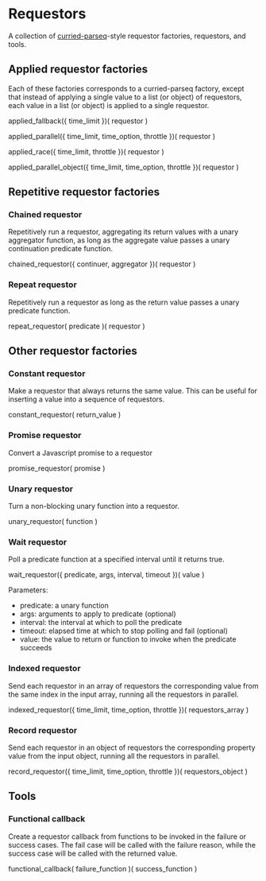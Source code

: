 # Requestors 
A collection of [curried-parseq](https://github.com/jlrwi/curried-parseq)-style requestor factories, requestors, and tools. 
 
## Applied requestor factories 
Each of these factories corresponds to a curried-parseq factory, except that instead of applying a single value to a list (or object) of requestors, each value in a list (or object) is applied to a single requestor. 
 
applied_fallback({ 
    time_limit 
})( 
    requestor 
) 
 
applied_parallel({ 
    time_limit, 
    time_option, 
    throttle 
})( 
    requestor 
) 
 
applied_race({ 
    time_limit, 
    throttle 
})( 
    requestor 
) 
 
applied_parallel_object({ 
    time_limit, 
    time_option, 
    throttle 
})( 
    requestor 
) 
 
## Repetitive requestor factories 
 
### Chained requestor 
Repetitively run a requestor, aggregating its return values with a unary aggregator function, as long as the aggregate value passes a unary continuation predicate function. 
 
chained_requestor({ 
    continuer, 
    aggregator 
})( 
    requestor 
) 
 
### Repeat requestor 
Repetitively run a requestor as long as the return value passes a unary predicate function. 
 
repeat_requestor( 
    predicate 
)( 
    requestor 
) 
 
## Other requestor factories 
 
### Constant requestor 
Make a requestor that always returns the same value. This can be useful for inserting a value into a sequence of requestors. 
 
constant_requestor( 
    return_value 
) 
 
### Promise requestor 
Convert a Javascript promise to a requestor 
 
promise_requestor( 
    promise 
) 
 
### Unary requestor 
Turn a non-blocking unary function into a requestor. 
 
unary_requestor( 
    function 
) 
 
### Wait requestor 
Poll a predicate function at a specified interval until it returns true. 
 
wait_requestor({ 
    predicate, 
    args, 
    interval, 
    timeout 
})( 
    value 
) 
 
Parameters: 
- predicate: a unary function 
- args: arguments to apply to predicate (optional) 
- interval: the interval at which to poll the predicate 
- timeout: elapsed time at which to stop polling and fail (optional) 
- value: the value to return or function to invoke when the predicate succeeds 
 
### Indexed requestor 
Send each requestor in an array of requestors the corresponding value from the same index in the input array, running all the requestors in parallel. 
 
indexed_requestor({ 
    time_limit, 
    time_option, 
    throttle 
})( 
    requestors_array 
) 
 
### Record requestor 
Send each requestor in an object of requestors the corresponding property value from the input object, running all the requestors in parallel. 
 
record_requestor({ 
    time_limit, 
    time_option, 
    throttle 
})( 
    requestors_object 
) 
 
## Tools 
 
### Functional callback 
Create a requestor callback from functions to be invoked in the failure or success cases. The fail case will be called with the failure reason, while the success case will be called with the returned value. 
 
functional_callback( 
    failure_function 
)( 
    success_function 
) 
 
